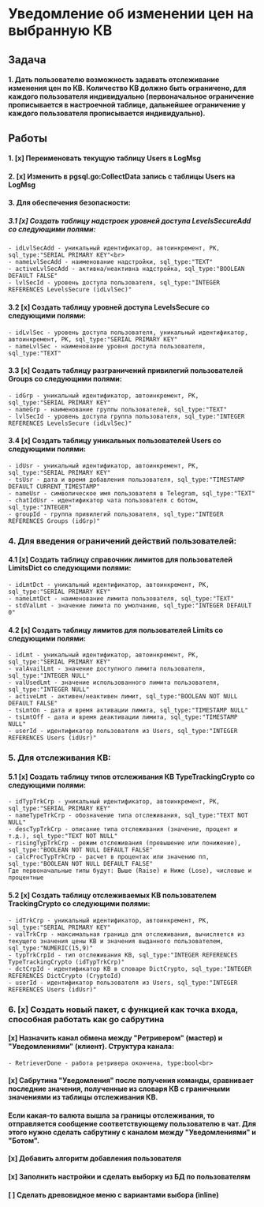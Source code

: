 # Уведомление об изменении цен на выбранную КВ<br>
## Задача<br>
#### 1. Дать пользователю возможность задавать отслеживание изменения цен по КВ. Количество КВ должно быть ограничено, для каждого пользователя индивидуально (первоначальное ограничение прописывается в настроечной таблице, дальнейшее ограничение у каждого пользователя прописывается индивидуально).<br>
## Работы<br>
#### 1. [x] Переименовать текущую таблицу Users в LogMsg<br>
#### 2. [x] Изменить в pgsql.go:CollectData запись с таблицы Users на LogMsg<br>
#### 3. Для обеспечения безопасности:<br>
##### 3.1 [x] Создать таблицу надстроек уровней доступа LevelsSecureAdd со следующими полями:<br>
    - idLvlSecAdd - уникальный идентификатор, автоинкремент, PK, sql_type:"SERIAL PRIMARY KEY"<br>
    - nameLvlSecAdd - наименование надстройки, sql_type:"TEXT"
    - activeLvlSecAdd - активна/неактивна надстройка, sql_type:"BOOLEAN DEFAULT FALSE"
    - lvlSecId - уровень доступа пользователя, sql_type:"INTEGER REFERENCES LevelsSecure (idLvlSec)"
#### 3.2 [x] Создать таблицу уровней доступа LevelsSecure со следующими полями:<br>
    - idLvlSec - уровень доступа пользователя, уникальный идентификатор, автоинкремент, PK, sql_type:"SERIAL PRIMARY KEY"
    - nameLvlSec - наименование уровня доступа пользователя, sql_type:"TEXT"
#### 3.3 [x] Создать таблицу разграничений привилегий пользователей Groups со следующими полями:<br>
    - idGrp - уникальный идентификатор, автоинкремент, PK, sql_type:"SERIAL PRIMARY KEY"
    - nameGrp - наименование группы пользователей, sql_type:"TEXT"
    - lvlSecId - уровень доступа группа пользователя, sql_type:"INTEGER REFERENCES LevelsSecure (idLvlSec)"
#### 3.4 [x] Создать таблицу уникальных пользователей Users со следующими полями:<br>
    - idUsr - уникальный идентификатор, автоинкремент, PK, sql_type:"SERIAL PRIMARY KEY"
    - tsUsr - дата и время добавления пользователя, sql_type:"TIMESTAMP DEFAULT CURRENT_TIMESTAMP"
    - nameUsr - символическое имя пользователя в Telegram, sql_type:"TEXT"
    - chatIdUsr - идентификатор чата пользователя с ботом, sql_type:"INTEGER"
    - groupId - группа привилегий пользователя, sql_type:"INTEGER REFERENCES Groups (idGrp)"
### 4. Для введения ограничений действий пользователей:<br>
#### 4.1 [x] Создать таблицу справочник лимитов для пользователей LimitsDict со следующими полями:<br>
    - idLmtDct - уникальный идентификатор, автоинкремент, PK, sql_type:"SERIAL PRIMARY KEY"
    - nameLmtDct - наименование лимита пользователя, sql_type:"TEXT"
    - stdValLmt - значение лимита по умолчанию, sql_type:"INTEGER DEFAULT 0"
#### 4.2 [x] Создать таблицу лимитов для пользователей Limits со следующими полями:<br>
    - idLmt - уникальный идентификатор, автоинкремент, PK, sql_type:"SERIAL PRIMARY KEY"
    - valAvailLmt - значение доступного лимита пользователя, sql_type:"INTEGER NULL"
    - valUsedLmt - значение использованного лимита пользователя, sql_type:"INTEGER NULL"
    - activeLmt - активен/неактивен лимит, sql_type:"BOOLEAN NOT NULL DEFAULT FALSE"
    - tsLmtOn - дата и время активации лимита, sql_type:"TIMESTAMP NULL"
    - tsLmtOff - дата и время деактивации лимита, sql_type:"TIMESTAMP NULL"
    - userId - идентификатор пользователя из Users, sql_type:"INTEGER REFERENCES Users (idUsr)"
### 5. Для отслеживания КВ:<br>
#### 5.1 [x] Создать таблицу типов отслеживания КВ TypeTrackingCrypto со следующими полями:<br>
    - idTypTrkCrp - уникальный идентификатор, автоинкремент, PK, sql_type:"SERIAL PRIMARY KEY"
    - nameTypeTrkCrp - обозначение типа отслеживания, sql_type:"TEXT NOT NULL"
    - descTypTrkCrp - описание типа отслеживания (значение, процент и т.д.), sql_type:"TEXT NOT NULL"
    - risingTypTrkCrp - режим отслеживания (превышение или понижение), sql_type:"BOOLEAN NOT NULL DEFAULT FALSE"
    - calcProcTypTrkCrp - расчет в процентах или значению пп, sql_type:"BOOLEAN NOT NULL DEFAULT FALSE"
    Где первоначальные типы будут: Выше (Raise) и Ниже (Lose), числовые и процентные
#### 5.2 [x] Создать таблицу отслеживаемых КВ пользователем TrackingCrypto со следующими полями:<br>
    - idTrkCrp - уникальный идентификатор, автоинкремент, PK, sql_type:"SERIAL PRIMARY KEY"
    - valTrkCrp - максимальная граница для отслеживания, вычисляется из текущего значения цены КВ и значения выданного пользователем, sql_type:"NUMERIC(15,9)"    
    - typTrkCrpId - тип отслеживания КВ, sql_type:"INTEGER REFERENCES TypeTrackingCrypto (idTypTrkCrp)"
    - dctCrpId - идентификатор КВ в словаре DictCrypto, sql_type:"INTEGER REFERENCES DictCrypto (CryptoId)
    - userId - идентификатор пользователя из Users, sql_type:"INTEGER REFERENCES Users (idUsr)"
### 6. [x] Создать новый пакет, с функцией как точка входа, способная работать как go сабрутина<br>
#### [x] Назначить канал обмена между "Ретривером" (мастер) и "Уведомлениями" (клиент). Структура канала:<br>
    - RetrieverDone - работа ретривера окончена, type:bool<br>
#### [x] Сабрутина "Уведомления" после получения команды, сравнивает последние значения, полученные из словаря КВ с граничными значениями из таблицы отслеживания КВ.<br>
#### Если какая-то валюта вышла за границы отслеживания, то отправляется сообщение соответствующему пользователю в чат. Для этого нужно сделать сабрутину с каналом между "Уведомлениями" и "Ботом".<br>
#### [x] Добавить алгоритм добавления пользователя
#### [x] Заполнить настройки и сделать выборку из БД по пользователям
#### [ ] Сделать древовидное меню с вариантами выбора (inline)